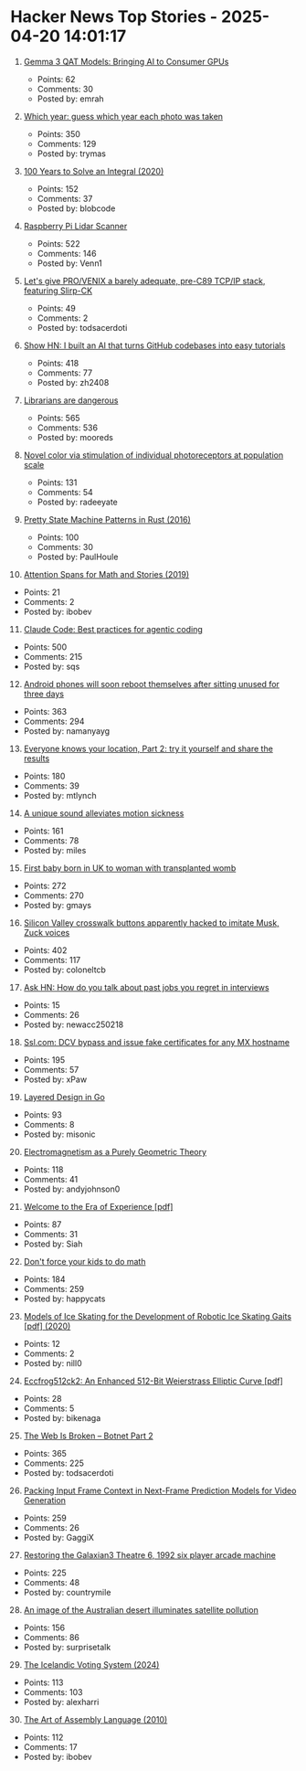 # Hacker News Top Stories - 2025-04-20 14:01:17

1. [Gemma 3 QAT Models: Bringing AI to Consumer GPUs](https://developers.googleblog.com/en/gemma-3-quantized-aware-trained-state-of-the-art-ai-to-consumer-gpus/)
   - Points: 62
   - Comments: 30
   - Posted by: emrah

2. [Which year: guess which year each photo was taken](https://whichyr.com/)
   - Points: 350
   - Comments: 129
   - Posted by: trymas

3. [100 Years to Solve an Integral (2020)](https://liorsinai.github.io/mathematics/2020/08/27/secant-mercator.html)
   - Points: 152
   - Comments: 37
   - Posted by: blobcode

4. [Raspberry Pi Lidar Scanner](https://github.com/PiLiDAR/PiLiDAR)
   - Points: 522
   - Comments: 146
   - Posted by: Venn1

5. [Let's give PRO/VENIX a barely adequate, pre-C89 TCP/IP stack, featuring Slirp-CK](http://oldvcr.blogspot.com/2025/04/lets-give-provenix-barely-adequate-pre.html)
   - Points: 49
   - Comments: 2
   - Posted by: todsacerdoti

6. [Show HN: I built an AI that turns GitHub codebases into easy tutorials](https://github.com/The-Pocket/Tutorial-Codebase-Knowledge)
   - Points: 418
   - Comments: 77
   - Posted by: zh2408

7. [Librarians are dangerous](https://bradmontague.substack.com/p/librarians-are-dangerous)
   - Points: 565
   - Comments: 536
   - Posted by: mooreds

8. [Novel color via stimulation of individual photoreceptors at population scale](https://www.science.org/doi/10.1126/sciadv.adu1052)
   - Points: 131
   - Comments: 54
   - Posted by: radeeyate

9. [Pretty State Machine Patterns in Rust (2016)](https://hoverbear.org/blog/rust-state-machine-pattern/)
   - Points: 100
   - Comments: 30
   - Posted by: PaulHoule

10. [Attention Spans for Math and Stories (2019)](https://www.jeremykun.com/2019/03/26/attention-spans-for-math-and-stories/)
   - Points: 21
   - Comments: 2
   - Posted by: ibobev

11. [Claude Code: Best practices for agentic coding](https://www.anthropic.com/engineering/claude-code-best-practices)
   - Points: 500
   - Comments: 215
   - Posted by: sqs

12. [Android phones will soon reboot themselves after sitting unused for three days](https://arstechnica.com/gadgets/2025/04/android-phones-will-soon-reboot-themselves-after-sitting-unused-for-3-days/)
   - Points: 363
   - Comments: 294
   - Posted by: namanyayg

13. [Everyone knows your location, Part 2: try it yourself and share the results](https://timsh.org/everyone-knows-your-location-part-2-try-it-yourself/)
   - Points: 180
   - Comments: 39
   - Posted by: mtlynch

14. [A unique sound alleviates motion sickness](https://www.nagoya-u.ac.jp/researchinfo/result-en/2025/04/20250408-01.html)
   - Points: 161
   - Comments: 78
   - Posted by: miles

15. [First baby born in UK to woman with transplanted womb](https://www.bbc.com/news/articles/c78jd517z87o)
   - Points: 272
   - Comments: 270
   - Posted by: gmays

16. [Silicon Valley crosswalk buttons apparently hacked to imitate Musk, Zuck voices](https://www.paloaltoonline.com/technology/2025/04/12/silicon-valley-crosswalk-buttons-apparently-hacked-to-imitate-musk-zuckerberg-voices/)
   - Points: 402
   - Comments: 117
   - Posted by: coloneltcb

17. [Ask HN: How do you talk about past jobs you regret in interviews](undefined)
   - Points: 15
   - Comments: 26
   - Posted by: newacc250218

18. [Ssl.com: DCV bypass and issue fake certificates for any MX hostname](https://bugzilla.mozilla.org/show_bug.cgi?id=1961406)
   - Points: 195
   - Comments: 57
   - Posted by: xPaw

19. [Layered Design in Go](https://jerf.org/iri/post/2025/go_layered_design/)
   - Points: 93
   - Comments: 8
   - Posted by: misonic

20. [Electromagnetism as a Purely Geometric Theory](https://iopscience.iop.org/article/10.1088/1742-6596/2987/1/012001)
   - Points: 118
   - Comments: 41
   - Posted by: andyjohnson0

21. [Welcome to the Era of Experience [pdf]](https://storage.googleapis.com/deepmind-media/Era-of-Experience%20/The%20Era%20of%20Experience%20Paper.pdf)
   - Points: 87
   - Comments: 31
   - Posted by: Siah

22. [Don't force your kids to do math](https://blog.avocados.ovh/posts/how-to-force-your-kids-to-do-math/)
   - Points: 184
   - Comments: 259
   - Posted by: happycats

23. [Models of Ice Skating for the Development of Robotic Ice Skating Gaits [pdf] (2020)](https://www2.eecs.berkeley.edu/Pubs/TechRpts/2021/EECS-2021-162.pdf)
   - Points: 12
   - Comments: 2
   - Posted by: nill0

24. [Eccfrog512ck2: An Enhanced 512-Bit Weierstrass Elliptic Curve [pdf]](https://arxiv.org/abs/2504.09584)
   - Points: 28
   - Comments: 5
   - Posted by: bikenaga

25. [The Web Is Broken – Botnet Part 2](https://jan.wildeboer.net/2025/04/Web-is-Broken-Botnet-Part-2/)
   - Points: 365
   - Comments: 225
   - Posted by: todsacerdoti

26. [Packing Input Frame Context in Next-Frame Prediction Models for Video Generation](https://lllyasviel.github.io/frame_pack_gitpage/)
   - Points: 259
   - Comments: 26
   - Posted by: GaggiX

27. [Restoring the Galaxian3 Theatre 6, 1992 six player arcade machine](https://philwip.com/2025/04/14/galaxian-3-project-revival/)
   - Points: 225
   - Comments: 48
   - Posted by: countrymile

28. [An image of the Australian desert illuminates satellite pollution](https://www.thisiscolossal.com/2025/04/a-stunning-image-of-the-australian-desert-illuminates-the-growing-problem-of-satellite-pollution/)
   - Points: 156
   - Comments: 86
   - Posted by: surprisetalk

29. [The Icelandic Voting System (2024)](https://smarimccarthy.is/posts/2024-11-25-voting-system/)
   - Points: 113
   - Comments: 103
   - Posted by: alexharri

30. [The Art of Assembly Language (2010)](https://www.plantation-productions.com/Webster/www.artofasm.com/Linux/HTML/AoATOC.html)
   - Points: 112
   - Comments: 17
   - Posted by: ibobev

